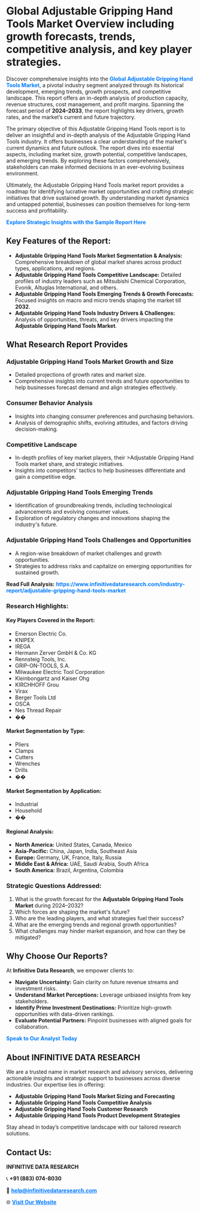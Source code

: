 <h1>Global Adjustable Gripping Hand Tools Market Overview including growth forecasts, trends, competitive analysis, and key player strategies.</h1>
<p>
Discover comprehensive insights into the 
<a href="https://www.infinitivedataresearch.com/industry-report/adjustable-gripping-hand-tools-market" rel="dofollow" style="color: #007BFF; text-decoration: none;"><strong>Global Adjustable Gripping Hand Tools Market</strong></a>, a pivotal industry segment analyzed through its historical development, emerging trends, growth prospects, and competitive landscape. This report offers an in-depth analysis of production capacity, revenue structures, cost management, and profit margins. Spanning the forecast period of <strong>2024–2033</strong>, the report highlights key drivers, growth rates, and the market’s current and future trajectory.
</p>
<p>
The primary objective of this Adjustable Gripping Hand Tools report is to deliver an insightful and in-depth analysis of the Adjustable Gripping Hand Tools industry. It offers businesses a clear understanding of the market's current dynamics and future outlook. The report dives into essential aspects, including market size, growth potential, competitive landscapes, and emerging trends. By exploring these factors comprehensively, stakeholders can make informed decisions in an ever-evolving business environment.
</p>
<p>
Ultimately, the Adjustable Gripping Hand Tools market report provides a roadmap for identifying lucrative market opportunities and crafting strategic initiatives that drive sustained growth. By understanding market dynamics and untapped potential, businesses can position themselves for long-term success and profitability.
</p>
<p>
<a href="https://www.infinitivedataresearch.com/request-sample/reportId=109314" style="color: #007BFF; text-decoration: none;"><strong>Explore Strategic Insights with the Sample Report Here</strong></a>
</p>

<h2>Key Features of the Report:</h2>
<ul>
<li><strong>Adjustable Gripping Hand Tools Market Segmentation & Analysis:</strong> Comprehensive breakdown of global market shares across product types, applications, and regions.</li>
<li><strong>Adjustable Gripping Hand Tools Competitive Landscape:</strong> Detailed profiles of industry leaders such as Mitsubishi Chemical Corporation, Evonik, Altuglas International, and others.</li>
<li><strong>Adjustable Gripping Hand Tools Emerging Trends & Growth Forecasts:</strong> Focused insights on macro and micro trends shaping the market till <strong>2032</strong>.</li>
<li><strong>Adjustable Gripping Hand Tools Industry Drivers & Challenges:</strong> Analysis of opportunities, threats, and key drivers impacting the <strong>Adjustable Gripping Hand Tools Market</strong>.</li>
</ul>

<h2>What Research Report Provides</h2>
<h3>Adjustable Gripping Hand Tools Market Growth and Size</h3>
<ul>
<li>Detailed projections of growth rates and market size.</li>
<li>Comprehensive insights into current trends and future opportunities to help businesses forecast demand and align strategies effectively.</li>
</ul>

<h3>Consumer Behavior Analysis</h3>
<ul>
<li>Insights into changing consumer preferences and purchasing behaviors.</li>
<li>Analysis of demographic shifts, evolving attitudes, and factors driving decision-making.</li>
</ul>

<h3>Competitive Landscape</h3>
<ul>
<li>In-depth profiles of key market players, their >Adjustable Gripping Hand Tools market share, and strategic initiatives.</li>
<li>Insights into competitors' tactics to help businesses differentiate and gain a competitive edge.</li>
</ul>

<h3>Adjustable Gripping Hand Tools Emerging Trends</h3>
<ul>
<li>Identification of groundbreaking trends, including technological advancements and evolving consumer values.</li>
<li>Exploration of regulatory changes and innovations shaping the industry's future.</li>
</ul>

<h3>Adjustable Gripping Hand Tools Challenges and Opportunities</h3>
<ul>
<li>A region-wise breakdown of market challenges and growth opportunities.</li>
<li>Strategies to address risks and capitalize on emerging opportunities for sustained growth.</li>
</ul>
<p><strong>Read Full Analysis:</strong> <a href="https://www.infinitivedataresearch.com/industry-report/adjustable-gripping-hand-tools-market" rel="dofollow" style="color: #007BFF; text-decoration: none;"><strong>https://www.infinitivedataresearch.com/industry-report/adjustable-gripping-hand-tools-market</strong></a></p>
<h3>Research Highlights:</h3>
<h4>Key Players Covered in the Report:</h4>
<ul><li>Emerson Electric Co.</li><li>KNIPEX</li><li>IREGA</li><li>Hermann Zerver GmbH &amp; Co. KG</li><li>Rennsteig Tools, Inc.</li><li>GRIP-ON-TOOLS, S.A.</li><li>Milwaukee Electric Tool Corporation</li><li>Kleinbongartz and Kaiser Ohg</li><li>KIRCHHOFF Grou</li><li>Virax</li><li>Berger Tools Ltd</li><li>OSCA</li><li>Nes Thread Repair</li><li>��</li></ul>
<h4>Market Segmentation by Type:</h4>
<ul><li>Pliers</li><li>Clamps</li><li>Cutters</li><li>Wrenches</li><li>Drills</li><li>��</li></ul>
<h4>Market Segmentation by Application:</h4>
<ul><li>Industrial</li><li>Household</li><li>��</li></ul>

<h4>Regional Analysis:</h4>
<ul>
<li><strong>North America:</strong> United States, Canada, Mexico</li>
<li><strong>Asia-Pacific:</strong> China, Japan, India, Southeast Asia</li>
<li><strong>Europe:</strong> Germany, UK, France, Italy, Russia</li>
<li><strong>Middle East & Africa:</strong> UAE, Saudi Arabia, South Africa</li>
<li><strong>South America:</strong> Brazil, Argentina, Colombia</li>
</ul>

<h3>Strategic Questions Addressed:</h3>
<ol>
<li>What is the growth forecast for the <strong>Adjustable Gripping Hand Tools Market</strong> during 2024–2032?</li>
<li>Which forces are shaping the market's future?</li>
<li>Who are the leading players, and what strategies fuel their success?</li>
<li>What are the emerging trends and regional growth opportunities?</li>
<li>What challenges may hinder market expansion, and how can they be mitigated?</li>
</ol>

<h2>Why Choose Our Reports?</h2>
<p>At <strong>Infinitive Data Research</strong>, we empower clients to:</p>
<ul>
<li><strong>Navigate Uncertainty:</strong> Gain clarity on future revenue streams and investment risks.</li>
<li><strong>Understand Market Perceptions:</strong> Leverage unbiased insights from key stakeholders.</li>
<li><strong>Identify Prime Investment Destinations:</strong> Prioritize high-growth opportunities with data-driven rankings.</li>
<li><strong>Evaluate Potential Partners:</strong> Pinpoint businesses with aligned goals for collaboration.</li>
</ul>
<p><a href="https://www.infinitivedataresearch.com/industry-report/adjustable-gripping-hand-tools-market" rel="dofollow" style="color: #007BFF; text-decoration: none;"><strong>Speak to Our Analyst Today</strong></a></p>

<h2>About INFINITIVE DATA RESEARCH</h2>
<p>We are a trusted name in market research and advisory services, delivering actionable insights and strategic support to businesses across diverse industries. Our expertise lies in offering:</p>
<ul>
<li><strong>Adjustable Gripping Hand Tools Market Sizing and Forecasting</strong></li>
<li><strong>Adjustable Gripping Hand Tools Competitive Analysis</strong></li>
<li><strong>Adjustable Gripping Hand Tools Customer Research</strong></li>
<li><strong>Adjustable Gripping Hand Tools Product Development Strategies</strong></li>
</ul>
<p>Stay ahead in today’s competitive landscape with our tailored research solutions.</p>

<h2>Contact Us:</h2>
<p><strong>INFINITIVE DATA RESEARCH</strong></p>
<p>📞 <strong>+91 (883) 074-8030</strong></p>
<p>📧 <strong><a href="mailto:help@infinitivedataresearch.com" style="color: #007BFF;">help@infinitivedataresearch.com</a></strong></p>
<p>🌐 <strong><a href="https://www.infinitivedataresearch.com" rel="dofollow" style="color: #007BFF;">Visit Our Website</a></strong></p>